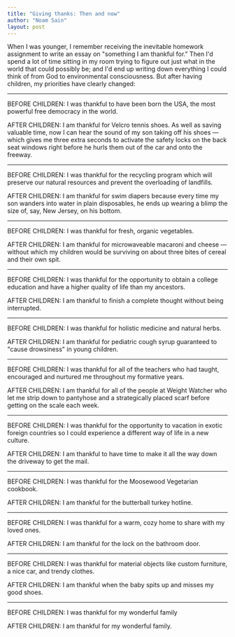 ```yaml
---
title: "Giving thanks: Then and now"
author: "Noam Sain"
layout: post
---
```


When I was younger, I remember receiving the inevitable homework assignment to write an essay on "something I am thankful for." Then I'd spend a lot of time sitting in my room trying to figure out just what in the world that could possibly be; and I'd end up writing down everything I could think of from God to environmental consciousness. But after having children, my priorities have clearly changed:

---

BEFORE CHILDREN: I was thankful to have been born the USA, the most powerful free democracy in the world.

AFTER CHILDREN: I am thankful for Velcro tennis shoes. As well as saving valuable time, now I can hear the sound of my son taking off his shoes — which gives me three extra seconds to activate the safety locks on the back seat windows right before he hurls them out of the car and onto the freeway.

---

BEFORE CHILDREN: I was thankful for the recycling program which will preserve our natural resources and prevent the overloading of landfills.

AFTER CHILDREN: I am thankful for swim diapers because every time my son wanders into water in plain disposables, he ends up wearing a blimp the size of, say, New Jersey, on his bottom.

---

BEFORE CHILDREN: I was thankful for fresh, organic vegetables.

AFTER CHILDREN: I am thankful for microwaveable macaroni and cheese — without which my children would be surviving on about three bites of cereal and their own spit.

---

BEFORE CHILDREN: I was thankful for the opportunity to obtain a college education and have a higher quality of life than my ancestors.

AFTER CHILDREN: I am thankful to finish a complete thought without being interrupted.

---

BEFORE CHILDREN: I was thankful for holistic medicine and natural herbs.

AFTER CHILDREN: I am thankful for pediatric cough syrup guaranteed to "cause drowsiness" in young children.

---

BEFORE CHILDREN: I was thankful for all of the teachers who had taught, encouraged and nurtured me throughout my formative years.

AFTER CHILDREN: I am thankful for all of the people at Weight Watcher who let me strip down to pantyhose and a strategically placed scarf before getting on the scale each week.

---

BEFORE CHILDREN: I was thankful for the opportunity to vacation in exotic foreign countries so I could experience a different way of life in a new culture.

AFTER CHILDREN: I am thankful to have time to make it all the way down the driveway to get the mail.

---

BEFORE CHILDREN: I was thankful for the Moosewood Vegetarian cookbook.

AFTER CHILDREN: I am thankful for the butterball turkey hotline.

---

BEFORE CHILDREN: I was thankful for a warm, cozy home to share with my loved ones.

AFTER CHILDREN: I am thankful for the lock on the bathroom door.

---

BEFORE CHILDREN: I was thankful for material objects like custom furniture, a nice car, and trendy clothes.

AFTER CHILDREN: I am thankful when the baby spits up and misses my good shoes.

---

BEFORE CHILDREN: I was thankful for my wonderful family

AFTER CHILDREN: I am thankful for my wonderful family.
